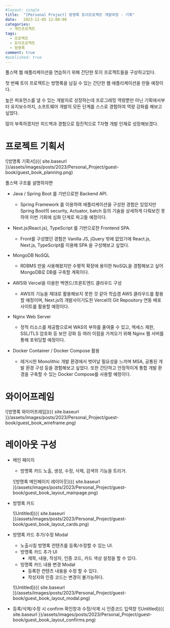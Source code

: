 ```yaml
---
#layout: single
title:	"[Personal Project] 방명록 토이프로젝트 개발여정 - 기획"
date:	2023-12-05 12:00:00
categories:
  - 개인프로젝트
tags:
  - 프로젝트
  - 토이프로젝트
  - 방명록
comment: true
#published: true 
---
```

풀스택 웹 애플리케이션을 연습하기 위해 간단한 토이 프로젝트들을 구상하고있다.

첫 번째 토이 프로젝트는 방명록을 남길 수 있는 간단한 웹 애플리케이션을 만들 예정이다.

높은 퍼포먼스를 낼 수 있는 개발자로 성장하는데 프로그래밍 역량뿐만 아닌 기획에서부터 유지보수까지,
소프트웨어 개발의 모든 단계를 스스로 경험하여 역량 강화를 해보고 싶었다.

많이 부족하겠지만 피드백과 경험으로 점진적으로 T자형 개발 인재로 성장해보겠다.


# 프로젝트 기획서
![방명록 기획서]({{ site.baseurl }}/assets/images/posts/2023/Personal_Project/guest-book/guest_book_planning.png)

풀스택 구조를 설명하자면
- Java / Spring Boot 를 기반으로한 Backend API.
  - Spring Framework 를 이용하여 애플리케이션을 구성한 경험은 있었지만 Spring Boot의 security, Actuator, batch 등의 기술을 상세하게 다뤄보진 못하여
    이번 기회에 심화 단계로 파고들 예정이다.
  
- Next.js(React.js), TypeScript 를 기반으로한 Frontend SPA.
  - Front를 구성했던 경험은 Vanilla JS, jQuery 밖에 없었기에 
  React.js, Next.js, TypeScript를 이용해 SPA 을 구성해보고 싶었다.

- MongoDB NoSQL
  - RDBMS 만을 사용해왔지만 수평적 확장에 용이한 NoSQL을 경험해보고 싶어 MongoDB로 DB를 구축할 계획이다.
  
- AWS와 Vercel을 이용한 백엔드/프론트엔드 클라우드 구성
  - AWS의 기능을 제대로 활용해보지 못한 것 같아 학습겸 AWS 클라우드를 활용할 예정이며, 
  Next.js의 개발사이기도한 Vercel의 Git Repository 연동 배포 사이트를 활용할 예정이다.

- Nginx Web Server
  - 정적 리소스를 제공함으로써 WAS의 부하를 줄여줄 수 있고, 엑세스 제한, SSL/TLS 암호화 등 보안 강화 등
  여러 이점을 가져오기 위해 Nginx 웹 서버를 통해 포워딩할 예정이다.   

- Docker Container / Docker Compose 활용
  - 레거시한 Monolithic 개발  환경에서 벗어날 필요성을 느끼며 MSA, 공통된 개발 환경 구성 등을 경험해보고 싶었다.
  또한 간단하고 안정적이게 통합 개발 환경을 구축할 수 있는 Docker Compose를 사용할 예정이다.

# 와이어프레임
![방명록 와이어프레임]({{ site.baseurl }}/assets/images/posts/2023/Personal_Project/guest-book/guest_book_wireframe.png)

# 레이아웃 구성
- 메인 페이지
  - 방명록 카드 노출, 생성, 수정, 삭제, 검색의 기능을 트리거.  
  
  ![방명록 메인페이지 레이아웃]({{ site.baseurl }}/assets/images/posts/2023/Personal_Project/guest-book/guest_book_layout_mainpage.png)

- 방명록 카드

  ![Untitled]({{ site.baseurl }}/assets/images/posts/2023/Personal_Project/guest-book/guest_book_layout_cards.png)

- 방명록 카드 추가/수정 Modal
  - 노출시킬 방명록 컨텐츠를 등록/수정할 수 있는 UI.
  - 방명록 카드 추가 UI
    - 제목, 내용, 작성자, 인증 코드, 카드 색상 설정을 할 수 있다.
  - 빙명록 카드 내용 변경 Modal
    - 등록한 컨텐츠 내용을 수정 할 수 있다.
    - 작성자와 인증 코드는 변경이 불가능하다.  

  ![Untitled]({{ site.baseurl }}/assets/images/posts/2023/Personal_Project/guest-book/guest_book_layout_modal.png)

- 등록/삭제/수정 시 confirm 확인창과 수정/삭제 시 인증코드 입력창
  ![Untitled]({{ site.baseurl }}/assets/images/posts/2023/Personal_Project/guest-book/guest_book_layout_confirms.png)